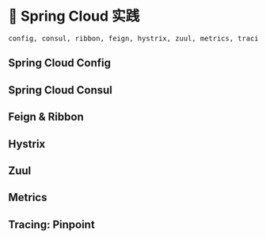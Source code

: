 🔨 Spring Cloud 实践
===================

<pre align="center">
config, consul, ribbon, feign, hystrix, zuul, metrics, tracing
</pre>


Spring Cloud Config
-------------------

Spring Cloud Consul
-------------------

Feign & Ribbon
-------------------

Hystrix
-------

Zuul
----

Metrics
-------

Tracing: Pinpoint
-----------------
